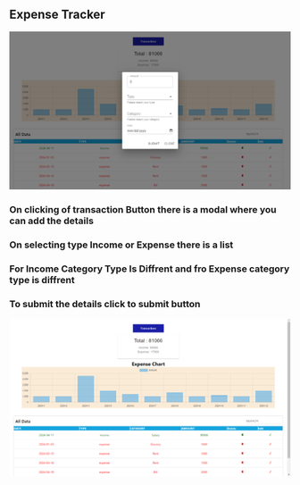 <h2>Expense Tracker</h2>

<img src="https://raw.githubusercontent.com/Amir98375/imagesproject/master/Screenshot%20(43).png"/>
<h3> On clicking of transaction Button there is a modal where you can add the details</h3>

<h3> On selecting type Income or Expense there is a list </h3>
<h3> For Income Category Type Is Diffrent and fro Expense category type is diffrent </h3>

<h3> To submit the details click to submit button </h3>

<img src="https://raw.githubusercontent.com/Amir98375/imagesproject/master/Screenshot%20(44).png"/>

